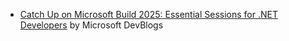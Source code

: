 - [Catch Up on Microsoft Build 2025: Essential Sessions for .NET Developers](https://devblogs.microsoft.com/dotnet/catching-up-on-microsoft-build-2025-essential-sessions-for-dotnet-developers/) by Microsoft DevBlogs
